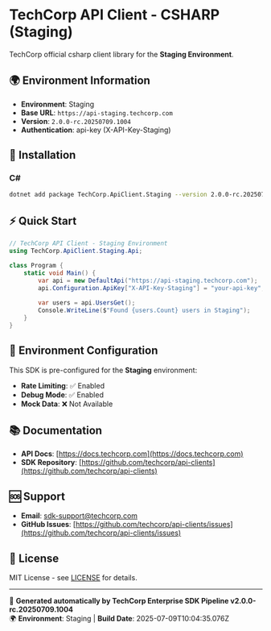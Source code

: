 # TechCorp API Client - CSHARP (Staging)

TechCorp official csharp client library for the **Staging Environment**.

## 🌍 Environment Information

- **Environment**: Staging
- **Base URL**: `https://api-staging.techcorp.com`
- **Version**: `2.0.0-rc.20250709.1004`
- **Authentication**: api-key (X-API-Key-Staging)

## 🚀 Installation

### C#

```bash
dotnet add package TechCorp.ApiClient.Staging --version 2.0.0-rc.20250709.1004
```

## ⚡ Quick Start

```csharp
// TechCorp API Client - Staging Environment
using TechCorp.ApiClient.Staging.Api;

class Program {
    static void Main() {
        var api = new DefaultApi("https://api-staging.techcorp.com");
        api.Configuration.ApiKey["X-API-Key-Staging"] = "your-api-key";
        
        var users = api.UsersGet();
        Console.WriteLine($"Found {users.Count} users in Staging");
    }
}
```

## 🔧 Environment Configuration

This SDK is pre-configured for the **Staging** environment:

- **Rate Limiting**: ✅ Enabled
- **Debug Mode**: ✅ Enabled  
- **Mock Data**: ❌ Not Available

## 📚 Documentation

- **API Docs**: [https://docs.techcorp.com](https://docs.techcorp.com)
- **SDK Repository**: [https://github.com/techcorp/api-clients](https://github.com/techcorp/api-clients)

## 🆘 Support

- **Email**: [sdk-support@techcorp.com](mailto:sdk-support@techcorp.com)
- **GitHub Issues**: [https://github.com/techcorp/api-clients/issues](https://github.com/techcorp/api-clients/issues)

## 📄 License

MIT License - see [LICENSE](https://opensource.org/licenses/MIT) for details.

---
🤖 **Generated automatically by TechCorp Enterprise SDK Pipeline v2.0.0-rc.20250709.1004**  
🌍 **Environment**: Staging | **Build Date**: 2025-07-09T10:04:35.076Z
